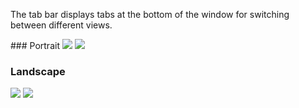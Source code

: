 The tab bar displays tabs at the bottom of the window for switching between different views.

<!-- prettier-ignore-start -->

<DisplayToggle onText="Dark" offText="Light" label="Theme Switcher">
### Portrait

<img className="off" src="https://res.cdn.office.net/files/fabric-cdn-prod_20230126.003/fabric-website/images/controls/ios/updated/img_tabbar_01_portrait_light.png?text=LightMode" />
<img className="on" src="https://res.cdn.office.net/files/fabric-cdn-prod_20230126.003/fabric-website/images/controls/ios/updated/img_tabbar_01_portrait_dark.png?text=DarkMode" />

### Landscape

<img className="off" src="https://res.cdn.office.net/files/fabric-cdn-prod_20230126.003/fabric-website/images/controls/ios/updated/img_tabbar_02_landscape_light.png?text=LightMode" />
<img className="on" src="https://res.cdn.office.net/files/fabric-cdn-prod_20230126.003/fabric-website/images/controls/ios/updated/img_tabbar_02_landscape_dark.png?text=DarkMode" />

</DisplayToggle>
<!-- prettier-ignore-end -->
